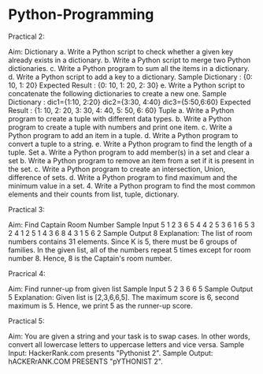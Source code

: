 # Python-Programming
Practical 2:

Aim:
Dictionary
a. Write a Python script to check whether a given key already exists in a dictionary.
b. Write a Python script to merge two Python dictionaries.
c. Write a Python program to sum all the items in a dictionary.
d. Write a Python script to add a key to a dictionary.
Sample Dictionary : {0: 10, 1: 20}
Expected Result : {0: 10, 1: 20, 2: 30}
e. Write a Python script to concatenate the following dictionaries to create a new one.
Sample Dictionary :
dic1={1:10, 2:20}
dic2={3:30, 4:40}
dic3={5:50,6:60}
Expected Result : {1: 10, 2: 20, 3: 30, 4: 40, 5: 50, 6: 60}
Tuple
a. Write a Python program to create a tuple with different data types.
b. Write a Python program to create a tuple with numbers and print one item.
c. Write a Python program to add an item in a tuple.
d. Write a Python program to convert a tuple to a string.
e. Write a Python program to find the length of a tuple.
Set
a. Write a Python program to add member(s) in a set and clear a set
b. Write a Python program to remove an item from a set if it is present in the set.
c. Write a Python program to create an intersection, Union, difference of sets.
d. Write a Python program to find maximum and the minimum value in a set.
4. Write a Python program to find the most common elements and their counts from list, tuple, dictionary.


Practical 3:

Aim:
Find Captain Room Number Sample Input 5 1 2 3 6 5 4 4 2 5 3 6 1 6 5 3 2 4 1 2 5 1 4 3 6 8 4 3 1 5 6 2 Sample Output 8 Explanation: The list of room numbers contains 31 elements. Since K is 5, there must be 6 groups of families. In the given list, all of the numbers repeat 5 times except for room number 8. Hence, 8 is the Captain's room number.

Pracrical 4:

Aim:
Find runner-up from given list Sample Input 5 2 3 6 6 5 Sample Output 5 Explanation: Given list is [2,3,6,6,5]. The maximum score is 6, second maximum is 5. Hence, we print 5 as the runner-up score.

Practical 5:

Aim:
You are given a string and your task is to swap cases. In other words, convert all lowercase letters to uppercase letters and vice versa. Sample Input: HackerRank.com presents "Pythonist 2". Sample Output: hACKERrANK.COM PRESENTS "pYTHONIST 2".

